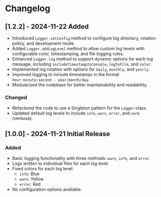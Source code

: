 # Changelog

## [1.2.2] - 2024-11-22 Added
- Introduced `Logger.setConfig` method to configure log directory, rotation policy, and development mode.
- Added `Logger.addLogLevel` method to allow custom log levels with configurable color, timestamping, and file logging rules.
- Enhanced `Logger.log` method to support dynamic options for each log message, including `includeTimestampInConsole`, `logToFile`, and `color`.
- Implemented log rotation with options for `daily`, `monthly`, and `yearly`.
- Improved logging to include timestamps in the format `hour:minute:second - year/month/day`.
- Modularized the codebase for better maintainability and readability.

### Changed
- Refactored the code to use a Singleton pattern for the `Logger` class.
- Updated default log levels to include `info`, `warn`, `error`, and `verb` (verbose).

## [1.0.0] - 2024-11-21 Initial Release
### Added
- Basic logging functionality with three methods: `warn`, `info`, and `error`.
- Logs written to individual files for each log level.
- Fixed colors for each log level:
  - `info`: Blue
  - `warn`: Yellow
  - `error`: Red
- No configuration options available.